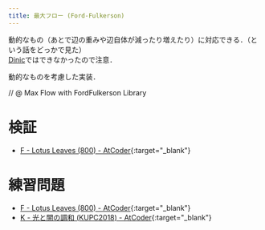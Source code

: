 ```yaml
---
title: 最大フロー (Ford-Fulkerson)
---
```


動的なもの（あとで辺の重みや辺自体が減ったり増えたり）に対応できる．（という話をどっかで見た）  
[Dinic](graph/flow/Dinic)ではできなかったので注意．

動的なものを考慮した実装．

// @ Max Flow with FordFulkerson Library

# 検証

* [F - Lotus Leaves (800) - AtCoder](https://beta.atcoder.jp/contests/arc074/submissions/2450524){:target="_blank"}<!--_-->

# 練習問題

* [F - Lotus Leaves (800) - AtCoder](https://beta.atcoder.jp/contests/arc074/tasks/arc074_d){:target="_blank"}<!--_-->
* [K - 光と闇の調和 (KUPC2018) - AtCoder](https://beta.atcoder.jp/contests/kupc2018/tasks/kupc2018_k){:target="_blank"}<!--_-->

